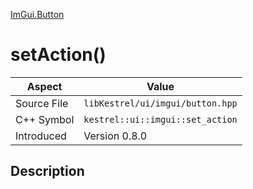 [ImGui.Button](index)
# setAction()
| Aspect | Value |
| --- | --- |
| Source File | `libKestrel/ui/imgui/button.hpp` |
| C++ Symbol | `kestrel::ui::imgui::set_action` |
| Introduced | Version 0.8.0 |
## Description

